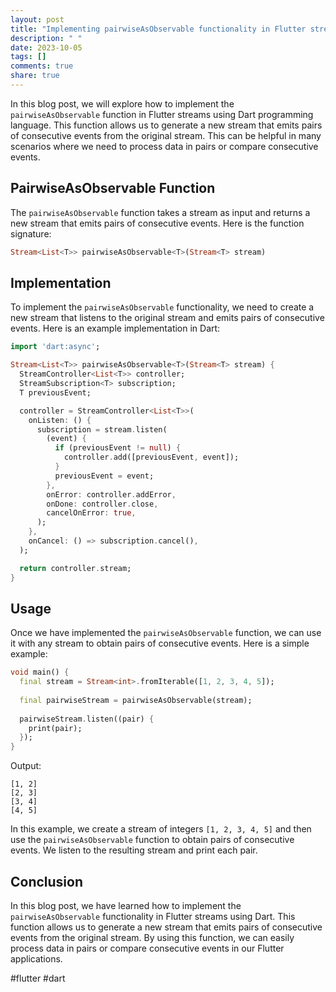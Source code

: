 ```yaml
---
layout: post
title: "Implementing pairwiseAsObservable functionality in Flutter streams using Dart"
description: " "
date: 2023-10-05
tags: []
comments: true
share: true
---
```


In this blog post, we will explore how to implement the `pairwiseAsObservable` function in Flutter streams using Dart programming language. This function allows us to generate a new stream that emits pairs of consecutive events from the original stream. This can be helpful in many scenarios where we need to process data in pairs or compare consecutive events.

## PairwiseAsObservable Function

The `pairwiseAsObservable` function takes a stream as input and returns a new stream that emits pairs of consecutive events. Here is the function signature:

```dart
Stream<List<T>> pairwiseAsObservable<T>(Stream<T> stream)
```

## Implementation

To implement the `pairwiseAsObservable` functionality, we need to create a new stream that listens to the original stream and emits pairs of consecutive events. Here is an example implementation in Dart:

```dart
import 'dart:async';

Stream<List<T>> pairwiseAsObservable<T>(Stream<T> stream) {
  StreamController<List<T>> controller;
  StreamSubscription<T> subscription;
  T previousEvent;

  controller = StreamController<List<T>>(
    onListen: () {
      subscription = stream.listen(
        (event) {
          if (previousEvent != null) {
            controller.add([previousEvent, event]);
          }
          previousEvent = event;
        },
        onError: controller.addError,
        onDone: controller.close,
        cancelOnError: true,
      );
    },
    onCancel: () => subscription.cancel(),
  );

  return controller.stream;
}
```

## Usage

Once we have implemented the `pairwiseAsObservable` function, we can use it with any stream to obtain pairs of consecutive events. Here is a simple example:

```dart
void main() {
  final stream = Stream<int>.fromIterable([1, 2, 3, 4, 5]);
  
  final pairwiseStream = pairwiseAsObservable(stream);
  
  pairwiseStream.listen((pair) {
    print(pair);
  });
}
```

Output:

```
[1, 2]
[2, 3]
[3, 4]
[4, 5]
```

In this example, we create a stream of integers `[1, 2, 3, 4, 5]` and then use the `pairwiseAsObservable` function to obtain pairs of consecutive events. We listen to the resulting stream and print each pair.

## Conclusion

In this blog post, we have learned how to implement the `pairwiseAsObservable` functionality in Flutter streams using Dart. This function allows us to generate a new stream that emits pairs of consecutive events from the original stream. By using this function, we can easily process data in pairs or compare consecutive events in our Flutter applications.

#flutter #dart
